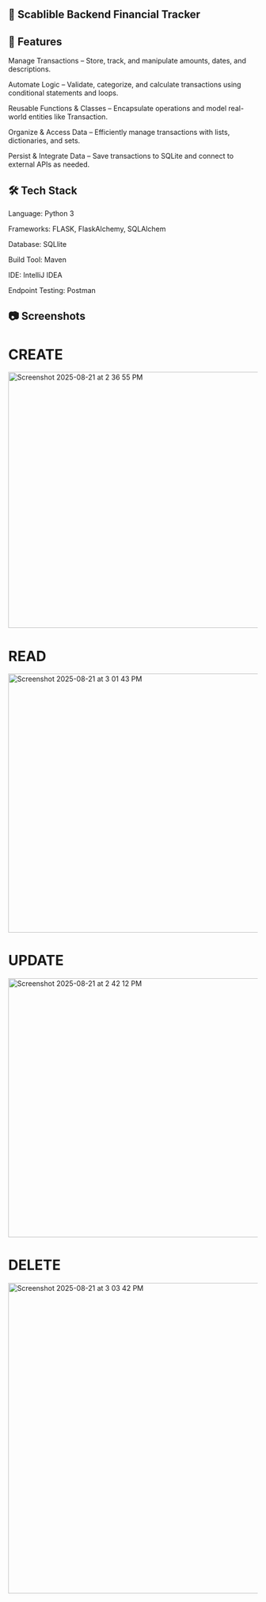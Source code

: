 ## 📌 Scablible Backend Financial Tracker

## 🚀 Features

Manage Transactions – Store, track, and manipulate amounts, dates, and descriptions.

Automate Logic – Validate, categorize, and calculate transactions using conditional statements and loops.

Reusable Functions & Classes – Encapsulate operations and model real-world entities like Transaction.

Organize & Access Data – Efficiently manage transactions with lists, dictionaries, and sets.

Persist & Integrate Data – Save transactions to SQLite and connect to external APIs as needed.


## 🛠️ Tech Stack
Language: Python 3

Frameworks: FLASK, FlaskAlchemy, SQLAlchem

Database: SQLlite

Build Tool: Maven 

IDE: IntelliJ IDEA

Endpoint Testing: Postman

## 📷 Screenshots 

# CREATE
<img width="1232" height="516" alt="Screenshot 2025-08-21 at 2 36 55 PM" src="https://github.com/user-attachments/assets/526f085d-7a8a-463d-88cf-75b69f9451da" />

# READ
<img width="1240" height="522" alt="Screenshot 2025-08-21 at 3 01 43 PM" src="https://github.com/user-attachments/assets/5c6fbd47-18cf-4499-bd84-f2bbf773201f" />

# UPDATE
<img width="1240" height="522" alt="Screenshot 2025-08-21 at 2 42 12 PM" src="https://github.com/user-attachments/assets/980b10d6-a4c0-4653-890f-bf8e0fea01eb" />

# DELETE
<img width="1241" height="626" alt="Screenshot 2025-08-21 at 3 03 42 PM" src="https://github.com/user-attachments/assets/d7b77e38-5870-48a5-818c-078734f96b7e" />





